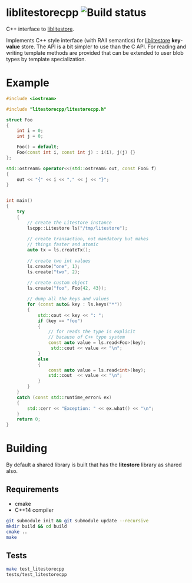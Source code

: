 # liblitestorecpp ![Build status](https://travis-ci.org/mlinnosk/liblitestorecpp.svg?branch=master)

C++ interface to [liblitestore](https://github.com/mlinnosk/liblitestore).

Implements C++ style interface (with RAII semantics) for [liblitestore](https://github.com/mlinnosk/liblitestore) **key-value** store. The API is a bit simpler to use than the C API. For reading and writing 
template methods are provided that can be extended to user blob types by template specialization.


# Example

```cpp
#include <iostream>

#include "litestorecpp/litestorecpp.h"

struct Foo
{
    int i = 0;
    int j = 0;

    Foo() = default;
    Foo(const int i, const int j) : i(i), j(j) {}
};

std::ostream& operator<<(std::ostream& out, const Foo& f)
{
    out << "{" << i << "," << j << "}";
}


int main()
{
    try
    {
        // create the Litestore instance
        lscpp::Litestore ls("/tmp/litestore");
        
        // create transaction, not mandatory but makes
        // things faster and atomic
        auto tx = ls.createTx();
        
        // create two int values
        ls.create("one", 1);
        ls.create("two", 2);
        
        // create custom object
        ls.create("foo", Foo{42, 43});

        // dump all the keys and values
        for (const auto& key : ls.keys("*"))
        {
            std::cout << key << ": ";
            if (key == "foo")
            {
                // for reads the type is explicit
                // bacause of C++ type system
                const auto value = ls.read<Foo>(key);
                 std::cout << value << "\n";
            }
            else
            {
                const auto value = ls.read<int>(key);
                std::cout  << value << "\n";
            }
        }
    }
    catch (const std::runtime_error& ex)
    {
        std::cerr << "Exception: " << ex.what() << "\n";
    }
    return 0;
}
```

# Building
By default a shared library is built that has the **litestore** library as shared also.
## Requirements
* cmake
* C++14 compiler

```sh
git submodule init && git submodule update --recursive
mkdir build && cd build
cmake ..
make
```

## Tests
```sh
make test_litestorecpp
tests/test_litestorecpp
```

